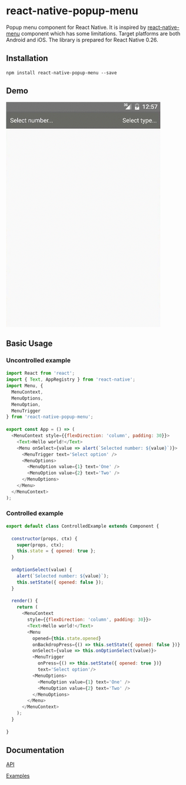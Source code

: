 # react-native-popup-menu

Popup menu component for React Native.
It is inspired by [react-native-menu](https://github.com/jaysoo/react-native-menu) component which has some limitations.
Target platforms are both Android and iOS. The library is prepared for React Native 0.26.

## Installation

```
npm install react-native-popup-menu --save
```

## Demo

![](./android.demo.gif)

## Basic Usage

### Uncontrolled example

```js
import React from 'react';
import { Text, AppRegistry } from 'react-native';
import Menu, {
  MenuContext,
  MenuOptions,
  MenuOption,
  MenuTrigger
} from 'react-native-popup-menu';

export const App = () => (
  <MenuContext style={{flexDirection: 'column', padding: 30}}>
    <Text>Hello world!</Text>
    <Menu onSelect={value => alert(`Selected number: ${value}`)}>
      <MenuTrigger text='Select option' />
      <MenuOptions>
        <MenuOption value={1} text='One' />
        <MenuOption value={2} text='Two' />
      </MenuOptions>
    </Menu>
  </MenuContext>
);
```

### Controlled example

```js
export default class ControlledExample extends Component {

  constructor(props, ctx) {
    super(props, ctx);
    this.state = { opened: true };
  }

  onOptionSelect(value) {
    alert(`Selected number: ${value}`);
    this.setState({ opened: false });
  }

  render() {
    return (
      <MenuContext
        style={{flexDirection: 'column', padding: 30}}>
        <Text>Hello world!</Text>
        <Menu
          opened={this.state.opened}
          onBackdropPress={() => this.setState({ opened: false })}
          onSelect={value => this.onOptionSelect(value)}>
          <MenuTrigger
            onPress={() => this.setState({ opened: true })}
            text='Select option'/>
          <MenuOptions>
            <MenuOption value={1} text='One' />
            <MenuOption value={2} text='Two' />
          </MenuOptions>
        </Menu>
      </MenuContext>
    );
  }

}
```

## Documentation

[API](doc/api.md)

[Examples](examples/)
